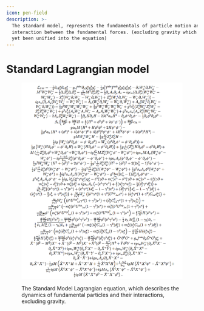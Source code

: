 ```yaml
---
icon: pen-field
description: >-
  The standard model, represents the fundamentals of particle motion and the
  interaction between the fundamental forces. (excluding gravity which has not
  yet been unified into the equation)
---
```


# Standard Lagrangian model

<figure><picture><source srcset="../../../.gitbook/assets/Standard-model.webp" media="(prefers-color-scheme: dark)"><img src="../../.gitbook/assets/Standard-model.webp" alt="Equation of the Standard Lagrangian Model representing particle dynamics and interactions"></picture><figcaption><p>The Standard Model Lagrangian equation, which describes the dynamics of fundamental particles and their interactions, excluding gravity.</p></figcaption></figure>
